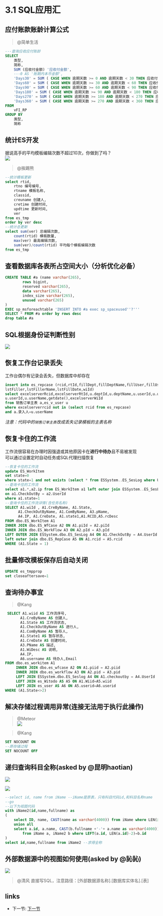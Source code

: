 # 3.1 SQL应用汇

## 应付账款账龄计算公式
> @简单生活  
```sql
---查询应收应付账龄
SELECT
	类型,
	简称,
	SUM (应收付金额) '应收付金额',
	---0 AS '账期内本币金额',
	'Days30' = SUM ( CASE WHEN 逾期天数 >= 0 AND 逾期天数 < 30 THEN 应收付金额 ELSE 0 END	 ),
	'Days60' = SUM ( CASE WHEN 逾期天数 >= 30 AND 逾期天数 < 60 THEN 应收付金额 ELSE 0 END ),
	'Days90' = SUM ( CASE WHEN 逾期天数 >= 60 AND 逾期天数 < 90 THEN 应收付金额 ELSE 0 END ),
	'Days180' = SUM ( CASE WHEN 逾期天数 >= 90 AND 逾期天数 < 180 THEN 应收付金额 ELSE 0 END ),
	'Days270' = SUM ( CASE WHEN 逾期天数 >= 180 AND 逾期天数 < 270 THEN 应收付金额 ELSE 0 END ),
	'Days360' = SUM ( CASE WHEN 逾期天数 >= 270 AND 逾期天数 < 360 THEN 应收付金额 ELSE 0 END )
FROM
	vFI_RP
GROUP BY
	类型,
	简称
```

## 统计ES开发
据说高手的平均模板编辑次数不超过10次，你做到了吗？  
![](/images/3.1.1.jpg)  
> @挨踢熊  
```sql
--统计模板更新
select rtid,
	rtno 编号编号,
	rtname 模板名称,
	classid,
	creuname 创建人,
	cretime 创建时间,
	updtime 更新时间,
	ver 
from es_tmp
order by ver desc
--统计总更新
select sum(ver) 总编辑次数,
	count(rtid) 模板数量,
	max(ver) 最高编辑次数,
	sum(ver)/count(rtid) 平均每个模板编辑次数 
from es_tmp
```

## 查看数据库各表所占空间大小（分析优化必备）
```sql
CREATE TABLE #a (name varchar(265),
        rows bigint,
        reserved varchar(265),
        data varchar(265),
        index_size varchar(265),
        unused varchar(265)
)
EXEC sp_msforeachtable 'INSERT INTO #a exec sp_spaceused''?'''
SELECT * FROM #a order by rows desc
drop table #a
```

## SQL根据身份证判断性别
![](/images/3.1.1.png)

## 恢复工作台记录丢失
工作台偶尔有记录会丢失，但数据库中却存在  
```sql
insert into es_repcase (rcid,rtId,fillDept,fillDeptName,fillUser,fillUserName,state,
lstFiller,lstFillerName,lstFillDate,wiId)
select excelserverRcid,excelserverRtId,u.deptId,u.deptName,u.userId,u.userName,1,
u.userId,u.userName,getdate(),excelserverWiId
from 销售订单主表 a,es_v_user u
where excelserverrcid not in (select rcid from es_repcase)
and a.录入人=u.userName
```

*注意：代码中的`销售订单主表`改成丢失记录模板的主表名称*

## 恢复卡住的工作流
工作流很容易在办理时因强退或其他原因卡在**进行中待办**且不易被发现  
可以通过设置定时自动任务或SQL代理扫描恢复  
```sql
--恢复卡住的工作流
update ES_WorkItem
set state=0
where state=1 and not exists (select * from ESSystem..ES_SesLog where UserId=ES_WorkItem.CheckOutBy)
--查询卡住的工作流
select a1.*,a2.ip from ES_WorkItem a1 left outer join ESSystem..ES_SesLog a2 
on a1.CheckOutBy = a2.UserId
where a1.state=1 
--查询卡住的工作流详情(含任务名称)
SELECT A1.wiId , A1.CreByName, A1.State,
      A1.CheckOutByName, A1.ComByName, A3.pName, 
      A4.IP, A1.CreDate, A1.state1,A1.RCID,A5.rcDesc
FROM dbo.ES_WorkItem A1 
INNER JOIN dbo.ES_WfCase A2 ON A1.piId = A2.piId 
INNER JOIN dbo.ES_WorkFlow A3 ON A2.pId = A3.pId 
LEFT OUTER JOIN ESSystem.dbo.ES_SesLog A4 ON A1.CheckOutBy = A4.UserId 
left outer join dbo.ES_RepCase A5 ON A1.rcid = A5.rcid
WHERE (A1.State = 1)
```

## 批量修改模板保存后自动关闭
```sql
UPDATE es_tmpprop
set closeaftersave=1
```

## 查询待办事宜
> @Kang
```sql
 SELECT A1.wiid AS 工作流序号,
       A1.CreByName AS 创建人,
       A1.State AS 工作流状态,
       A1.CheckOutByName AS 进行人,
       A1.ComByName AS 暂存人,
       A1.State1 AS 暂存状态,
       A1.CreDate AS 创建时间,
       A3.PName AS 描述,
       A1.WiDesc AS 说明,
       A4.IP,
       A6.username AS 待办人,Email
FROM dbo.es_workitem A1 
     INNER JOIN dbo.es_wfcase A2 ON A1.piid = A2.piid 
     INNER JOIN dbo.es_workflow A3 ON A2.pid = A3.pid 
     LEFT JOIN ESSystem.dbo.ES_Seslog A4 ON A1.checkoutby = A4.UserId 
     LEFT JOIN es_Witodo AS A5 ON A1.Wiid=A5.wiid 
     LEFT JOIN es_user AS A6 ON A5.userid=A6.userid
WHERE (A1.State<>2)
```

## 解决存储过程调用异常(连接无法用于执行此操作)
> @Meteor  
![](/images/3.1.2.png)

> @Kang  
```sql
SET NOCOUNT ON 
--原存储过程
SET NOCOUNT OFF
```

## 递归查询科目全称(asked by @昆明haotian) 
![](/images/3.1.3.png)

![](/images/3.1.4.png)

```sql
--select id, name from iName --iName是原表，只有科目代码id,和科目名称name
--go
--以下为视图代码
with iName2(id,name,fullname) as 
(
	select ID, name, CAST(name as varchar(4000)) from iName where LEN(id)=2
	union all
	select a.id, a.name, CAST(b.fullname +'-'+ a.name as varchar(4000))
		from iName a, iName2 b where LEFT(a.id, LEN(a.id)-2)=b.id 
)
select id,name,fullname from iName2 --求得全称
```

## 外部数据源中的视图如何使用(asked by @訫訫) 
![](/images/3.1.5.png)

>@清风 直接写SQL，注意路径：[外部数据源名称].[数据库实体名].[表]

## links
  * 下一节: [下一节](<03.2.md>)

